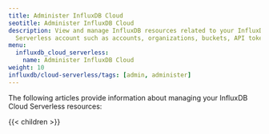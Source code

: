 ```yaml
---
title: Administer InfluxDB Cloud
seotitle: Administer InfluxDB Cloud
description: View and manage InfluxDB resources related to your InfluxDB Cloud
  Serverless account such as accounts, organizations, buckets, API tokens, and secrets.
menu:
  influxdb_cloud_serverless:
    name: Administer InfluxDB Cloud
weight: 10
influxdb/cloud-serverless/tags: [admin, administer]
---
```


The following articles provide information about managing your InfluxDB Cloud
Serverless resources:

{{< children >}}
